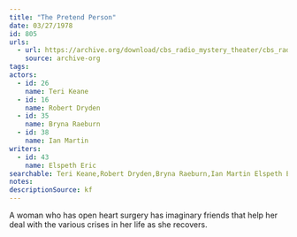 ```yaml
---
title: "The Pretend Person"
date: 03/27/1978
id: 805
urls: 
  - url: https://archive.org/download/cbs_radio_mystery_theater/cbs_radio_mystery_theater-0801-0850.zip/cbs_radio_mystery_theater-0801-0850%2Fcbsrmt_0805_the_pretend_person.mp3
    source: archive-org
tags: 
actors:  
  - id: 26
    name: Teri Keane  
  - id: 16
    name: Robert Dryden  
  - id: 35
    name: Bryna Raeburn  
  - id: 38
    name: Ian Martin
writers:  
  - id: 43
    name: Elspeth Eric
searchable: Teri Keane,Robert Dryden,Bryna Raeburn,Ian Martin Elspeth Eric
notes: 
descriptionSource: kf
---
```

A woman who has open heart surgery has imaginary friends that help her deal with the various crises in her life as she recovers.